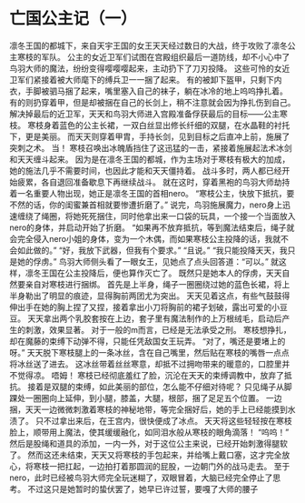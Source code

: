 # 亡国公主记（一）

凛冬王国的都城下，来自天宇王国的女王天天经过数日的大战，终于攻败了凛冬公主寒枝的军队。
公主的女近卫军们试图在宫殿组织最后一道防线，却不小心中了鸟羽大师的魔法，纷纷变得嘤嘤嘤起来，主动扔下了刀刃投降。
这些可怜的女近卫军们紧接着被大师麾下的缚兵卫一一捆了起来。
有的被卸下盔甲，只剩下内衣，手脚被驷马捆了起来，嘴里塞入自己的袜子，躺在冰冷的地上呜呜挣扎着。
有的则扔穿着甲，但是却被捆在自己的长剑上，稍不注意就会因为挣扎伤到自己。
解决掉最后的近卫军，天天和鸟羽大师进入宫殿准备俘获最后的目标——公主寒枝。
寒枝身着蓝色的公主长裙，一双白丝显出修长纤细的双腿，在水晶鞋的衬托下，更是美丽。
而天天则穿着甲胄，手持长剑，见到目标之后直冲上前，施展了突刺之术。
当！
寒枝召唤出冰魄盾挡住了这迅猛的一击，紧接着施展起法术冰剑和天天缠斗起来。
因为是在凛冬王国的都城，作为主场对于寒枝有极大的加成，她的施法几乎不需要时间，也因此才能和天天僵持着。
战斗多时，两人都已经开始疲累，各自退回准备歇息下再继续战斗。
就在这时，穿着黑袍的鸟羽大师劫持着一名重要人物出现，她正是凛冬王国的首相nero。
“寒枝公主，快放下抵抗，要不然的话，你的闺蜜兼首相就要惨遭折磨了。”
说完，鸟羽施展魔力，nero身上迅速缠绕了绳圈，将她死死捆住，同时他拿出来一口袋的玩具，一个接一个当面放入nero的身体，并启动开始了折磨。
“如果再不放弃抵抗，等到魔法结束后，绳子就会完全侵入nero小姐的身体，变为一个木偶，而如果寒枝公主投降的话，我就不会如此做的。”
“好，我放下武器，但我有个要求。”
“且说。”
“我只能投降天天，我只是她的俘虏。”
鸟羽大师侧头看了一眼女王，见她点了点头回答道：“可以。”
就这样，凛冬王国在公主投降后，便也算作灭亡了。
既然只是她本人的俘虏，天天自然要亲自对寒枝进行捆绑。
首先是上半身，绳子一圈圈绕过她的蓝色长裙，将上半身勒出了明显的痕迹，显得胸前两团尤为突出。
天天见着这点，有些气鼓鼓得伸出手在她的胸上捏了又捏，接着拿出小刀将胸前的裙子划破，露出可爱的小豆豆。
天天拿出两个乳胶套按在上边，套子里有魔法制作的上万根绒毛，启动后产生的刺激，效果显著。
对于一般的m而言，已经是无法承受之刑。
寒枝想挣扎，却在魔藤的束缚下动弹不得，只能任凭敌国女王玩弄。
“对了，嘴还是要堵上的呀。”
天天脱下寒枝腿上的一条冰丝，含在自己嘴里，然后贴在寒枝的嘴唇一点点将冰丝送了进去。
这冰丝带着丝丝寒意，却抵不过拥吻带来的暖意的，口腔里并不觉得凉。
唔姆！
寒枝已经彻底羞红了脸，沉沦在天天的束缚调教中，放弃了抵抗。
接着是双腿的束缚，如此美丽的部位，怎么能不仔细对待呢？
只见绳子从脚踝处一圈圈向上延伸，到小腿，膝盖，大腿，根部，捆了足足五个位置。
一边捆，天天一边微微刺激着寒枝的神秘地带，等完全捆好后，她的手上已经能摸到水渍了。
只不过拿出来后，在王宫内，很快便成了冰点。
天天将这些轻轻按在寒枝脸上，顺带用上魔法，使其缓缓融化，如同泪水般从寒枝的眼角滴落！
“呜呜！”
然后是股绳和道具的添加，一内一外，对于这位公主来说，已经开始刺激得腿软了。
然而这还未结束，天天又将寒枝的手包起来，并给嘴上戴口塞，这才完全放心，将寒枝一把扛起，一边拍打着那圆润的屁股，一边朝门外的战马走去。
至于nero，此时已经被鸟羽大师完全玩迷糊了，双眼冒着，大脑已经完全停止了思考。
不过这只是她暂时的蛰伏罢了，她早已许过誓，要嘎了大师的腰子